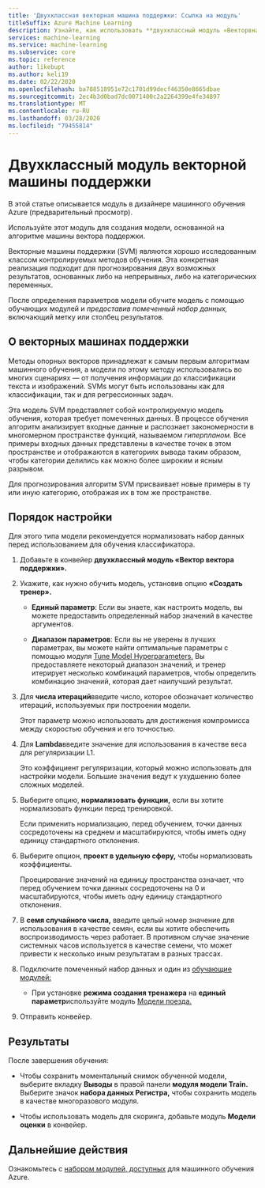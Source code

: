 ```yaml
---
title: 'Двухклассная векторная машина поддержки: Ссылка на модуль'
titleSuffix: Azure Machine Learning
description: Узнайте, как использовать **двухклассный модуль «Векторвная поддержка»** в Azure Machine Learning для создания модели, основанной на алгоритме векторной машины поддержки.
services: machine-learning
ms.service: machine-learning
ms.subservice: core
ms.topic: reference
author: likebupt
ms.author: keli19
ms.date: 02/22/2020
ms.openlocfilehash: ba788518951e72c1701d99decf46350e8665dbae
ms.sourcegitcommit: 2ec4b3d0bad7dc0071400c2a2264399e4fe34897
ms.translationtype: MT
ms.contentlocale: ru-RU
ms.lasthandoff: 03/28/2020
ms.locfileid: "79455814"
---
```

# <a name="two-class-support-vector-machine-module"></a>Двухклассный модуль векторной машины поддержки

В этой статье описывается модуль в дизайнере машинного обучения Azure (предварительный просмотр).

Используйте этот модуль для создания модели, основанной на алгоритме машины вектора поддержки. 

Векторные машины поддержки (SVM) являются хорошо исследованным классом контролируемых методов обучения. Эта конкретная реализация подходит для прогнозирования двух возможных результатов, основанных либо на непрерывных, либо на категорических переменных.

После определения параметров модели обучите модель с помощью обучающих модулей и *предоставив помеченный набор данных,* включающий метку или столбец результатов.

## <a name="about-support-vector-machines"></a>О векторных машинах поддержки

Методы опорных векторов принадлежат к самым первым алгоритмам машинного обучения, а модели по этому методу использовались во многих сценариях — от получения информации до классификации текста и изображений. SVMs могут быть использованы как для классификации, так и для регрессионных задач.

Эта модель SVM представляет собой контролируемую модель обучения, которая требует помеченных данных. В процессе обучения алгоритм анализирует входные данные и распознает закономерности в многомерном пространстве функций, называемом *гиперпланом.*  Все примеры входных данных представлены в качестве точек в этом пространстве и отображаются в категориях вывода таким образом, чтобы категории делились как можно более широким и ясным разрывом.

Для прогнозирования алгоритм SVM присваивает новые примеры в ту или иную категорию, отображая их в том же пространстве. 

## <a name="how-to-configure"></a>Порядок настройки 

Для этого типа модели рекомендуется нормализовать набор данных перед использованием для обучения классификатора.
  
1.  Добавьте в конвейер **двухклассный модуль «Вектор вектора поддержки».**  
  
2.  Укажите, как нужно обучить модель, установив опцию **«Создать тренер».**  
  
    -   **Единый параметр**: Если вы знаете, как настроить модель, вы можете предоставить определенный набор значений в качестве аргументов.  

    -   **Диапазон параметров**: Если вы не уверены в лучших параметрах, вы можете найти оптимальные параметры с помощью модуля [Tune Model Hyperparameters.](tune-model-hyperparameters.md) Вы предоставляете некоторый диапазон значений, и тренер итерирует несколько комбинаций параметров, чтобы определить комбинацию значений, которая дает наилучший результат.

3.  Для **числа итераций**введите число, которое обозначает количество итераций, используемых при построении модели.  
  
     Этот параметр можно использовать для достижения компромисса между скоростью обучения и его точностью.  
  
4.  Для **Lambda**введите значение для использования в качестве веса для регуляризации L1.  
  
     Это коэффициент регуляризации, который можно использовать для настройки модели. Большие значения ведут к ухудшению более сложных моделей.  
  
5.  Выберите опцию, **нормализовать функции,** если вы хотите нормализовать функции перед тренировкой.
  
     Если применить нормализацию, перед обучением, точки данных сосредоточены на среднем и масштабируются, чтобы иметь одну единицу стандартного отклонения.
  
6.  Выберите опцион, **проект в удельную сферу,** чтобы нормализовать коэффициенты.
  
     Проецирование значений на единицу пространства означает, что перед обучением точки данных сосредоточены на 0 и масштабируются, чтобы иметь одну единицу стандартного отклонения.
  
7.  В **семя случайного числа,** введите целый номер значение для использования в качестве семян, если вы хотите обеспечить воспроизводимость через работает.  В противном случае значение системных часов используется в качестве семени, что может привести к несколько иным результатам в разных трассах.
  
9. Подключите помеченный набор данных и один из [обучающие модулей:](module-reference.md)
  
    -   При установке **режима создания тренажера** на **единый параметр**используйте модуль [Модели поезда.](train-model.md)
  
10. Отправить конвейер.

## <a name="results"></a>Результаты

После завершения обучения:

+ Чтобы сохранить моментальный снимок обученной модели, выберите вкладку **Выводы** в правой панели **модуля модели Train.** Выберите значок **набора данных Регистра,** чтобы сохранить модель в качестве многоразового модуля.

+ Чтобы использовать модель для скоринга, добавьте модуль **Модели оценки** в конвейер.


## <a name="next-steps"></a>Дальнейшие действия

Ознакомьтесь с [набором модулей, доступных](module-reference.md) для машинного обучения Azure. 